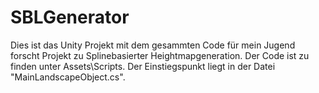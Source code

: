 # SBLGenerator
Dies ist das Unity Projekt mit dem gesammten Code für mein Jugend forscht Projekt zu Splinebasierter Heightmapgeneration. Der Code ist zu finden unter Assets\Scripts. Der Einstiegspunkt liegt in der Datei "MainLandscapeObject.cs".
